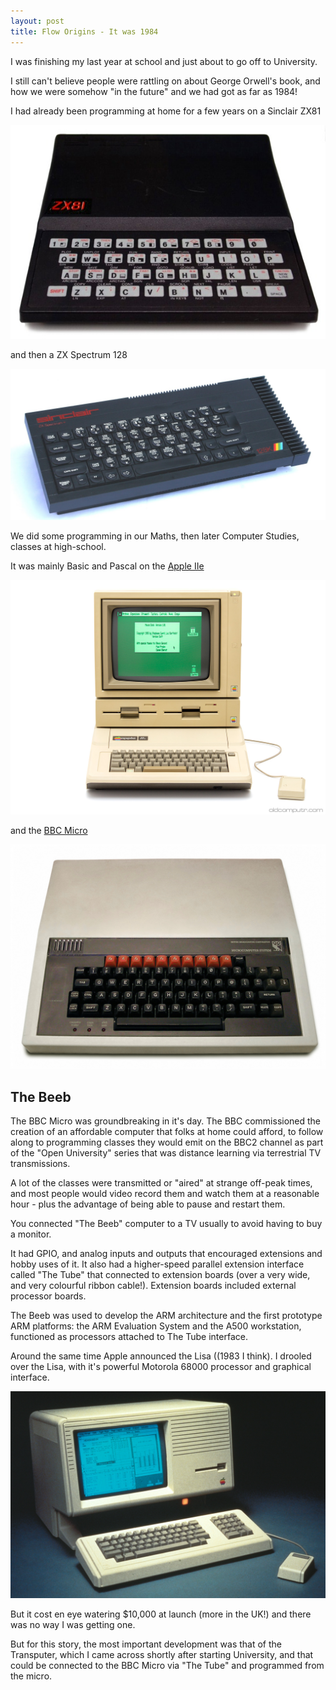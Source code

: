 ```yaml
---
layout: post
title: Flow Origins - It was 1984
---
```


I was finishing my last year at school and just about to go off to University.

I still can't believe people were rattling on about George Orwell's book, and how we were somehow
"in the future" and we had got as far as 1984!

I had already been programming at home for a few years on a Sinclair ZX81
 
![Sinclair ZX81](../images/zx81_1.jpg) 

and then a ZX Spectrum 128
 
![ZX Spectrum 128](../images/spectrum-128-1.jpg)
 
We did some programming in our Maths, then later Computer Studies, classes at high-school.

It was mainly Basic and Pascal on the [Apple IIe](https://en.wikipedia.org/wiki/Apple_IIe)

![](../images/apple_iie.jpg)
  
and the [BBC Micro](https://en.wikipedia.org/wiki/BBC_Micro)
 
![](../images/BBC_Micro.jpg)

## The Beeb
The BBC Micro was groundbreaking in it's day. The BBC commissioned the creation of an affordable computer
that folks at home could afford, to follow along to programming classes they would emit on the BBC2 channel
as part of the "Open University" series that was distance learning via terrestrial TV transmissions.

A lot of the classes were transmitted or "aired" at strange off-peak times, and most people would 
video record them and watch them at a reasonable hour - plus the advantage of being able to pause and restart 
them.

You connected "The Beeb" computer to a TV usually to avoid having to buy a monitor.

It had GPIO, and analog inputs and outputs that encouraged extensions and hobby uses of it. It also had a
higher-speed parallel extension interface called "The Tube" that connected to extension boards (over a very wide,
and very colourful ribbon cable!). Extension boards included external processor boards.

The Beeb was used to develop the ARM architecture and the first prototype ARM platforms: 
the ARM Evaluation System and the A500 workstation, functioned as processors attached to The Tube interface.

Around the same time Apple announced the Lisa ((1983 I think).
I drooled over the Lisa, with it's powerful Motorola 68000 processor and graphical interface.
  
![](../images/apple-lisa.jpg)
  
But it cost en eye watering $10,000 at launch (more in the UK!) and there was no way I was getting one.
  
But for this story, the most important development was that of the Transputer, which I came across shortly after 
starting University, and that could be connected to the BBC Micro via "The Tube" and programmed from the micro.
